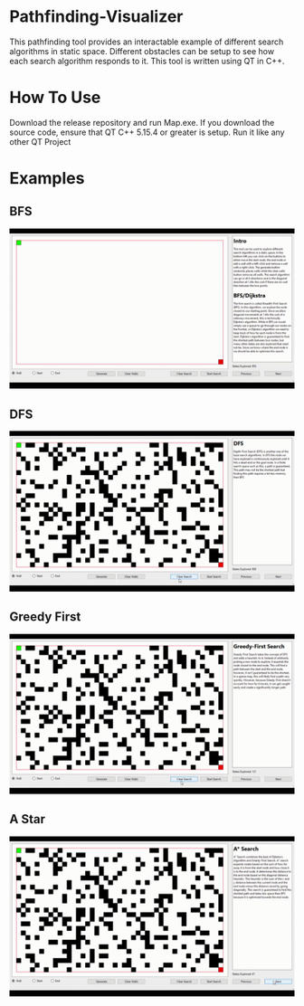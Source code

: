 # Pathfinding-Visualizer
This pathfinding tool provides an interactable example of different search algorithms in static space. Different obstacles can be setup to see how each search algorithm responds to it. This tool is written using QT in C++.
# How To Use
Download the release repository and run Map.exe. 
If you download the source code, ensure that QT C++ 5.15.4 or greater is setup. Run it like any other QT Project
# Examples
## BFS 
![BFS][BFS]
## DFS
![DFS][DFS]
## Greedy First
![Greedy_First][Greedy_First]
## A Star
![a* gif][A_Star]

[A_Star]:Extra_Files/A_Star.gif "A_Star"
[BFS]:Extra_Files/BFS.gif "BFS"
[DFS]:Extra_Files/DFS.gif "DFS"
[Greedy_First]:Extra_Files/Greedy_First.gif "Greedy_First"
